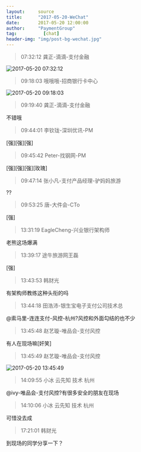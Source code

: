 ```yaml
---
layout:     source 
title:      "2017-05-20-WeChat"
date:       2017-05-20 12:00:00
author:     "PaymentGroup"
tag:		  [chat]
header-img: "img/post-bg-wechat.jpg"
---
```

> 07:32:12  龚正-滴滴-支付金融  
   
![2017-05-20 07:32:12](http://static.cocolian.cn/img/20170520_073212.png) 
   
> 09:18:03  哦哦哦-招商银行卡中心  
   
![2017-05-20 09:18:03](http://static.cocolian.cn/img/20170520_091803.png) 
   
> 09:19:40  龚正-滴滴-支付金融  
   
不错哦  
   
> 09:44:01  李钦珑-深圳优讯-PM  
   
[强][强][强]  
   
> 09:45:42  Peter-找钢网-PM  
   
[强][强][强][玫瑰]  
   
> 09:47:14  张小凡-支付产品经理-驴妈妈旅游  
   
??  
   
> 09:53:25  唐-大件会-CTo  
   
[强]  
   
> 13:31:19  EagleCheng-兴业银行架构师  
   
老熊这场爆满  
   
> 13:39:17  途牛旅游网王磊  
   
[强]  
   
> 13:43:53  韩财光  
   
有架构师教练这种头衔的吗   
   
> 13:44:18  田浩沛-银生宝电子支付公司技术总  
   
@索马里-连连支付-风控-杭州?风控和外面勾结的也不少  
   
> 13:45:48  赵艺璇-唯品会-支付风控  
   
有人在现场嘛[奸笑]  
   
> 13:45:49  赵艺璇-唯品会-支付风控  
   
![2017-05-20 13:45:49](http://static.cocolian.cn/img/20170520_134549.png) 
   
> 14:09:55  小冰 云先知 技术 杭州  
   
@ivy-唯品会-支付风控?有很多安全的朋友在现场  
   
> 14:10:06  小冰 云先知 技术 杭州  
   
可惜没去成  
   
> 17:21:01  韩财光  
   
到现场的同学分享一下？  
   
